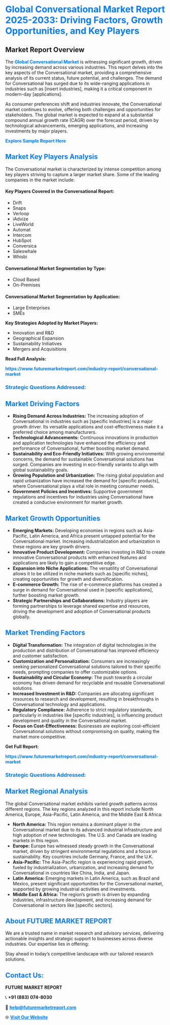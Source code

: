 <h1 style="color: #007BFF;">Global Conversational Market Report 2025-2033: Driving Factors, Growth Opportunities, and Key Players</h1>

<section id="overview">
<h2>Market Report Overview</h2>
<p>The <a href="https://www.futuremarketreport.com/industry-report/conversational-market" style="color: #007BFF; text-decoration: none;"><strong>Global Conversational Market</strong></a> is witnessing significant growth, driven by increasing demand across various industries. This report delves into the key aspects of the Conversational market, providing a comprehensive analysis of its current status, future potential, and challenges. The demand for Conversational has surged due to its wide-ranging applications in industries such as [insert industries], making it a critical component in modern-day [applications].</p>
<p>As consumer preferences shift and industries innovate, the Conversational market continues to evolve, offering both challenges and opportunities for stakeholders. The global market is expected to expand at a substantial compound annual growth rate (CAGR) over the forecast period, driven by technological advancements, emerging applications, and increasing investments by major players.</p>
</section>

<section id="overview">
<p><a href="https://www.futuremarketreport.com/request-sample/reportId=26692" style="color: #007BFF; text-decoration: none;"><strong>Explore Sample Report Here</strong></a></p>
</section>

<section id="key-players">
<h2 style="color: #007BFF;">Market Key Players Analysis</h2>
<p>The Conversational market is characterized by intense competition among key players striving to capture a larger market share. Some of the leading companies in the market include:</p>
<h4>Key Players Covered in the Conversational Report:</h4>
<ul><li>Drift</li><li>Snaps</li><li>Verloop</li><li>iAdvize</li><li>LiveWorld</li><li>Automat</li><li>Intercom</li><li>HubSpot</li><li>Conversica</li><li>Saleswhale</li><li>Whisbi</li></ul>
<h4>Conversational Market Segmentation by Type:</h4>
<ul><li>Cloud Based</li><li>On-Premises</li></ul>

<h4>Conversational Market Segmentation by Application:</h4>
<ul><li>Large Enterprises</li><li>SMEs</li></ul>
<p><strong>Key Strategies Adopted by Market Players:</strong></p>
<ul>
<li>Innovation and R&D</li>
<li>Geographical Expansion</li>
<li>Sustainability Initiatives</li>
<li>Mergers and Acquisitions</li>
</ul>
</section>

<section>
<p><strong>Read Full Analysis: </strong></p><a href="https://www.futuremarketreport.com/industry-report/conversational-market" style="color: #007BFF; text-decoration: none;"><strong>https://www.futuremarketreport.com/industry-report/conversational-market</strong></a>
<h3 style="color: #007BFF;">Strategic Questions Addressed:</h3>
</section>

<section id="driving-factors">
<h2 style="color: #007BFF;">Market Driving Factors</h2>
<ul>
<li><strong>Rising Demand Across Industries:</strong> The increasing adoption of Conversational in industries such as [specific industries] is a major growth driver. Its versatile applications and cost-effectiveness make it a preferred choice among manufacturers.</li>
<li><strong>Technological Advancements:</strong> Continuous innovations in production and application technologies have enhanced the efficiency and performance of Conversational, further boosting market demand.</li>
<li><strong>Sustainability and Eco-Friendly Initiatives:</strong> With growing environmental concerns, the demand for sustainable Conversational solutions has surged. Companies are investing in eco-friendly variants to align with global sustainability goals.</li>
<li><strong>Growing Population and Urbanization:</strong> The rising global population and rapid urbanization have increased the demand for [specific products], where Conversational plays a vital role in meeting consumer needs.</li>
<li><strong>Government Policies and Incentives:</strong> Supportive government regulations and incentives for industries using Conversational have created a conducive environment for market growth.</li>
</ul>
</section>

<section id="growth-opportunities">
<h2 style="color: #007BFF;">Market Growth Opportunities</h2>
<ul>
<li><strong>Emerging Markets:</strong> Developing economies in regions such as Asia-Pacific, Latin America, and Africa present untapped potential for the Conversational market. Increasing industrialization and urbanization in these regions are key growth drivers.</li>
<li><strong>Innovative Product Development:</strong> Companies investing in R&D to create innovative Conversational products with enhanced features and applications are likely to gain a competitive edge.</li>
<li><strong>Expansion into Niche Applications:</strong> The versatility of Conversational allows it to be utilized in niche markets such as [specific niches], creating opportunities for growth and diversification.</li>
<li><strong>E-commerce Growth:</strong> The rise of e-commerce platforms has created a surge in demand for Conversational used in [specific applications], further boosting market growth.</li>
<li><strong>Strategic Partnerships and Collaborations:</strong> Industry players are forming partnerships to leverage shared expertise and resources, driving the development and adoption of Conversational products globally.</li>
</ul>
</section>

<section id="trending-factors">
<h2 style="color: #007BFF;">Market Trending Factors</h2>
<ul>
<li><strong>Digital Transformation:</strong> The integration of digital technologies in the production and distribution of Conversational has improved efficiency and customer satisfaction.</li>
<li><strong>Customization and Personalization:</strong> Consumers are increasingly seeking personalized Conversational solutions tailored to their specific needs, prompting companies to offer customizable options.</li>
<li><strong>Sustainability and Circular Economy:</strong> The push towards a circular economy has driven demand for recyclable and reusable Conversational solutions.</li>
<li><strong>Increased Investment in R&D:</strong> Companies are allocating significant resources to research and development, resulting in breakthroughs in Conversational technology and applications.</li>
<li><strong>Regulatory Compliance:</strong> Adherence to strict regulatory standards, particularly in industries like [specific industries], is influencing product development and quality in the Conversational market.</li>
<li><strong>Focus on Cost-Effectiveness:</strong> Businesses are exploring cost-efficient Conversational solutions without compromising on quality, making the market more competitive.</li>
</ul>
</section>

<section>
<p><strong>Get Full Report: </strong></p><a href="https://www.futuremarketreport.com/industry-report/conversational-market" style="color: #007BFF; text-decoration: none;"><strong>https://www.futuremarketreport.com/industry-report/conversational-market</strong></a>
<h3 style="color: #007BFF;">Strategic Questions Addressed:</h3>
</section>


<section id="regional-analysis">
<h2 style="color: #007BFF;">Market Regional Analysis</h2>
<p>The global Conversational market exhibits varied growth patterns across different regions. The key regions analyzed in this report include North America, Europe, Asia-Pacific, Latin America, and the Middle East & Africa:</p>
<ul>
<li><strong>North America:</strong> This region remains a dominant player in the Conversational market due to its advanced industrial infrastructure and high adoption of new technologies. The U.S. and Canada are leading markets in this region.</li>
<li><strong>Europe:</strong> Europe has witnessed steady growth in the Conversational market, driven by stringent environmental regulations and a focus on sustainability. Key countries include Germany, France, and the U.K.</li>
<li><strong>Asia-Pacific:</strong> The Asia-Pacific region is experiencing rapid growth, fueled by industrialization, urbanization, and increasing demand for Conversational in countries like China, India, and Japan.</li>
<li><strong>Latin America:</strong> Emerging markets in Latin America, such as Brazil and Mexico, present significant opportunities for the Conversational market, supported by growing industrial activities and investments.</li>
<li><strong>Middle East & Africa:</strong> The region’s growth is driven by expanding industries, infrastructure development, and increasing demand for Conversational in sectors like [specific sectors].</li>
</ul>
</section>

<footer>
<h2 style="color: #007BFF;">About FUTURE MARKET REPORT</h2>
<p>We are a trusted name in market research and advisory services, delivering actionable insights and strategic support to businesses across diverse industries. Our expertise lies in offering:</p>

<p>Stay ahead in today’s competitive landscape with our tailored research solutions.</p>

<h2 style="color: #007BFF;">Contact Us:</h2>
<p><strong>FUTURE MARKET REPORT</strong></p>
<p>📞 <strong>+91 (883) 074-8030</strong></p>
<p>📧 <strong><a href="mailto:help@futuremarketreport.com" style="color: #007BFF;">help@futuremarketreport.com</a></strong></p>
<p>🌐 <strong><a href="https://www.futuremarketreport.com/" style="color: #007BFF;">Visit Our Website</a></strong></p>
</footer>